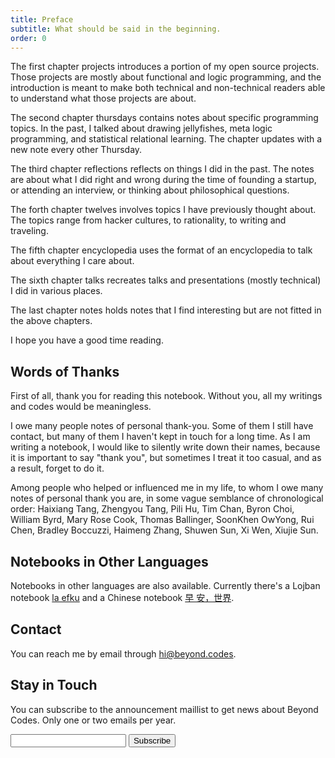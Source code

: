 ```yaml
---
title: Preface
subtitle: What should be said in the beginning.
order: 0
---
```


The first chapter projects introduces a portion of my open source
projects. Those projects are mostly about functional and logic
programming, and the introduction is meant to make both technical and
non-technical readers able to understand what those projects are
about.

The second chapter thursdays contains notes about specific programming
topics. In the past, I talked about drawing jellyfishes, meta logic
programming, and statistical relational learning. The chapter updates
with a new note every other Thursday.

The third chapter reflections reflects on things I did in the
past. The notes are about what I did right and wrong during the time
of founding a startup, or attending an interview, or thinking about
philosophical questions.

The forth chapter twelves involves topics I have previously thought
about. The topics range from hacker cultures, to rationality, to
writing and traveling.

The fifth chapter encyclopedia uses the format of an encyclopedia to
talk about everything I care about.

The sixth chapter talks recreates talks and presentations (mostly
technical) I did in various places.

The last chapter notes holds notes that I find interesting but are not
fitted in the above chapters.

I hope you have a good time reading.

## Words of Thanks

First of all, thank you for reading this notebook. Without you, all my
writings and codes would be meaningless.

I owe many people notes of personal thank-you. Some of them I still
have contact, but many of them I haven't kept in touch for a long
time. As I am writing a notebook, I would like to silently write down
their names, because it is important to say "thank you", but sometimes
I treat it too casual, and as a result, forget to do it.

Among people who helped or influenced me in my life, to whom I owe
many notes of personal thank you are, in some vague semblance of
chronological order: Haixiang Tang, Zhengyou Tang, Pili Hu, Tim Chan,
Byron Choi, William Byrd, Mary Rose Cook, Thomas Ballinger, SoonKhen
OwYong, Rui Chen, Bradley Boccuzzi, Haimeng Zhang, Shuwen Sun, Xi Wen,
Xiujie Sun.

## Notebooks in Other Languages

Notebooks in other languages are also available. Currently there's a
Lojban notebook [la efku](https://efku.la) and a Chinese notebook [早
安，世界](http://早安.世界).

## Contact

You can reach me by email through <hi@beyond.codes>.

## Stay in Touch

You can subscribe to the announcement maillist to get news about
Beyond Codes. Only one or two emails per year.

<form method="post"
action="https://mail.beyond.codes/mailman/subscribe/news">
  <input name="email">
  <input type="submit" name="email-button" value="Subscribe">
</form>
